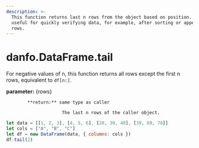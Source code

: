 ```yaml
---
description: >-
  This function returns last n rows from the object based on position. It is
  useful for quickly verifying data, for example, after sorting or appending
  rows.
---
```


# danfo.DataFrame.tail

For negative values of n, this function returns all rows except the first n rows, equivalent to `df[n:]`.

**parameter:** {rows}

            **return:** same type as caller

                         The last n rows of the caller object.

```javascript
let data = [[1, 2, 3], [4, 5, 6], [20, 30, 40], [39, 89, 78]]
let cols = ["A", "B", "C"]
let df = new DataFrame(data, { columns: cols })
df.tail(2)
```


